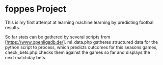 # foppes Project
This is my first attempt at learning machine learning by predicting football results. 

So far stats can be gathered by several scripts from [https://www.openligadb.de/]. 
ml_data.php gatheres structured data for the python script to process, which predicts outcomes for this seasons games,
check_bets.php checks them against the games so far and displays the next matchday bets.
